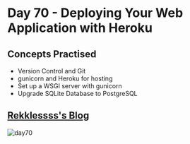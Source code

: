 # Day 70 - Deploying Your Web Application with Heroku
## Concepts Practised
- Version Control and Git
- gunicorn and Heroku for hosting
- Set up a WSGI server with gunicorn
- Upgrade SQLite Database to PostgreSQL
## [Rekklessss's Blog](https://Rekklessss-blog.herokuapp.com/)
![day70](https://user-images.githubusercontent.com/98851253/165169297-806ea8bd-70d6-4f25-b923-626ef2100c7c.gif)
